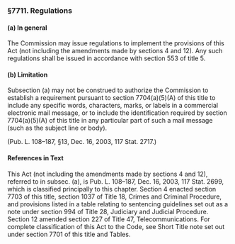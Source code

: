 ### §7711. Regulations ###

#### (a) In general ####

The Commission may issue regulations to implement the provisions of this Act (not including the amendments made by sections 4 and 12). Any such regulations shall be issued in accordance with section 553 of title 5.

#### (b) Limitation ####

Subsection (a) may not be construed to authorize the Commission to establish a requirement pursuant to section 7704(a)(5)(A) of this title to include any specific words, characters, marks, or labels in a commercial electronic mail message, or to include the identification required by section 7704(a)(5)(A) of this title in any particular part of such a mail message (such as the subject line or body).

(Pub. L. 108–187, §13, Dec. 16, 2003, 117 Stat. 2717.)

#### References in Text ####

This Act (not including the amendments made by sections 4 and 12), referred to in subsec. (a), is Pub. L. 108–187, Dec. 16, 2003, 117 Stat. 2699, which is classified principally to this chapter. Section 4 enacted section 7703 of this title, section 1037 of Title 18, Crimes and Criminal Procedure, and provisions listed in a table relating to sentencing guidelines set out as a note under section 994 of Title 28, Judiciary and Judicial Procedure. Section 12 amended section 227 of Title 47, Telecommunications. For complete classification of this Act to the Code, see Short Title note set out under section 7701 of this title and Tables.